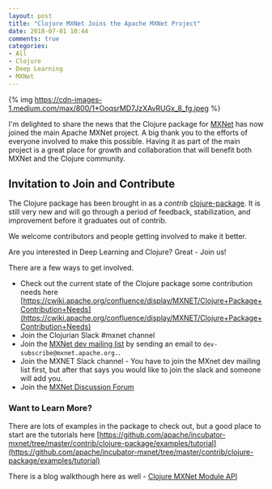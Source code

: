 ```yaml
---
layout: post
title: "Clojure MXNet Joins the Apache MXNet Project"
date: 2018-07-01 10:44
comments: true
categories:
- All
- Clojure
- Deep Learning
- MXNet
---
```


{% img https://cdn-images-1.medium.com/max/800/1*OoqsrMD7JzXAvRUGx_8_fg.jpeg %}

I'm delighted to share the news that the Clojure package for [MXNet](https://mxnet.apache.org/) has now joined the main Apache MXNet project. A big thank you to the efforts of everyone involved to make this possible. Having it as part of the main project is a great place for growth and collaboration that will benefit both MXNet and the Clojure community.

## Invitation to Join and Contribute

The Clojure package has been brought in as a _contrib_ [clojure-package](https://github.com/apache/incubator-mxnet/tree/master/contrib/clojure-package). It is still very new and will go through a period of feedback, stabilization, and improvement before it graduates out of contrib.

We welcome contributors and people getting involved to make it better.

Are you interested in Deep Learning and Clojure? Great - Join us!

There are a few ways to get involved.

* Check out the current state of the Clojure package some contribution needs here [https://cwiki.apache.org/confluence/display/MXNET/Clojure+Package+Contribution+Needs](https://cwiki.apache.org/confluence/display/MXNET/Clojure+Package+Contribution+Needs)
* Join the Clojurian Slack #mxnet channel
* Join the [MXNet dev mailing list](https://lists.apache.org/list.html?dev@mxnet.apache.org) by sending an email to `dev-subscribe@mxnet.apache.org.`.
* Join the MXNET Slack channel - You have to join the MXnet dev mailing list first, but after that says you would like to join the slack and someone will add you.
* Join the [MXNet Discussion Forum](https://discuss.mxnet.io/)

### Want to Learn More?

There are lots of examples in the package to check out, but a good place to start are the tutorials here [https://github.com/apache/incubator-mxnet/tree/master/contrib/clojure-package/examples/tutorial](https://github.com/apache/incubator-mxnet/tree/master/contrib/clojure-package/examples/tutorial)

There is a blog walkthough here as well - [Clojure MXNet Module API](http://gigasquidsoftware.com/blog/2018/07/05/clojure-mxnet-the-module-api/)

